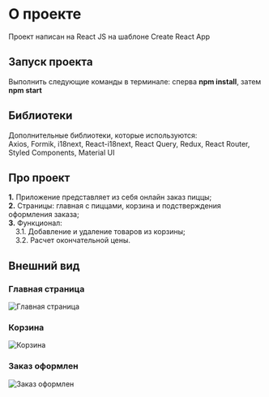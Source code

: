 # О проекте

Проект написан на React JS на шаблоне Create React App

## Запуск проекта

Выполнить следующие команды в терминале: сперва **npm install**, затем **npm start**

## Библиотеки

Дополнительные библиотеки, которые используются:  
Axios, Formik, i18next, React-i18next, React Query, Redux, React Router, Styled Components, Material UI

## Про проект

**1.** Приложение представляет из себя онлайн заказ пиццы;  
**2.** Страницы: главная с пиццами, корзина и подстверждения оформления заказа;  
**3.** Функционал:  
&ensp;&ensp;3.1. Добавление и удаление товаров из корзины;  
&ensp;&ensp;3.2. Расчет окончательной цены.  

## Внешний вид

### Главная страница
![Главная страница](https://i.imgur.com/QlyuP5q.png)
### Корзина
![Корзина](https://i.imgur.com/W4Rovm2.png)
### Заказ оформлен
![Заказ оформлен](https://i.imgur.com/oUFWIyU.png)
